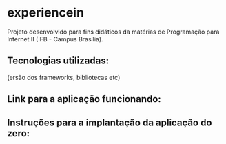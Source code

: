 # experiencein
Projeto desenvolvido para fins didáticos da matérias de Programação para Internet II (IFB - Campus Brasília).

## Tecnologias utilizadas:
(ersão dos frameworks, bibliotecas etc)

## Link para a aplicação funcionando: 

## Instruções para a implantação da aplicação do zero:

